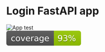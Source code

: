 # Login FastAPI app
![App test](https://github.com/TheSevaOne/fastAPI/actions/workflows/main.yml/badge.svg) <br/>
![Alt text](https://github.com/TheSevaOne/fastAPI/blob/main/coverage.svg)<br/>

